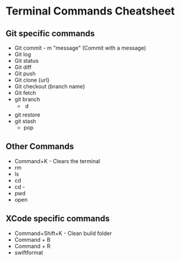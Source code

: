 # Terminal Commands Cheatsheet

## Git specific commands

* Git commit - m "message" (Commit with a message)
* Git log
* Git status
* Git diff
* Git push
* Git clone {url}
* Git checkout {branch name}
* Git fetch
* git branch
	* &#150; d
* git restore
* git stash
	* pop

## Other Commands

* Command+K - Clears the terminal
* rm
* ls
* cd
* cd -
* pwd
* open

## XCode specific commands

* Command+Shift+K - Clean build folder
* Command + B
* Command + R
* swiftformat
